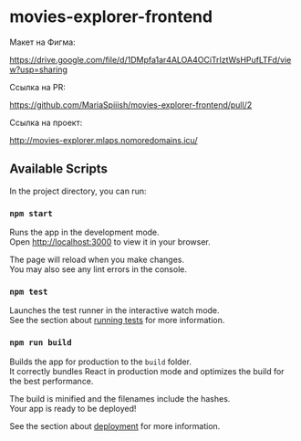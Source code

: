 # movies-explorer-frontend  
  
Макет на Фигма:  

https://drive.google.com/file/d/1DMpfa1ar4ALOA4OCiTrIztWsHPufLTFd/view?usp=sharing

Ссылка на PR:

https://github.com/MariaSpiiish/movies-explorer-frontend/pull/2

Ссылка на проект:

http://movies-explorer.mlaps.nomoredomains.icu/

## Available Scripts

In the project directory, you can run:

### `npm start`

Runs the app in the development mode.\
Open [http://localhost:3000](http://localhost:3000) to view it in your browser.

The page will reload when you make changes.\
You may also see any lint errors in the console.

### `npm test`

Launches the test runner in the interactive watch mode.\
See the section about [running tests](https://facebook.github.io/create-react-app/docs/running-tests) for more information.

### `npm run build`

Builds the app for production to the `build` folder.\
It correctly bundles React in production mode and optimizes the build for the best performance.

The build is minified and the filenames include the hashes.\
Your app is ready to be deployed!

See the section about [deployment](https://facebook.github.io/create-react-app/docs/deployment) for more information.


